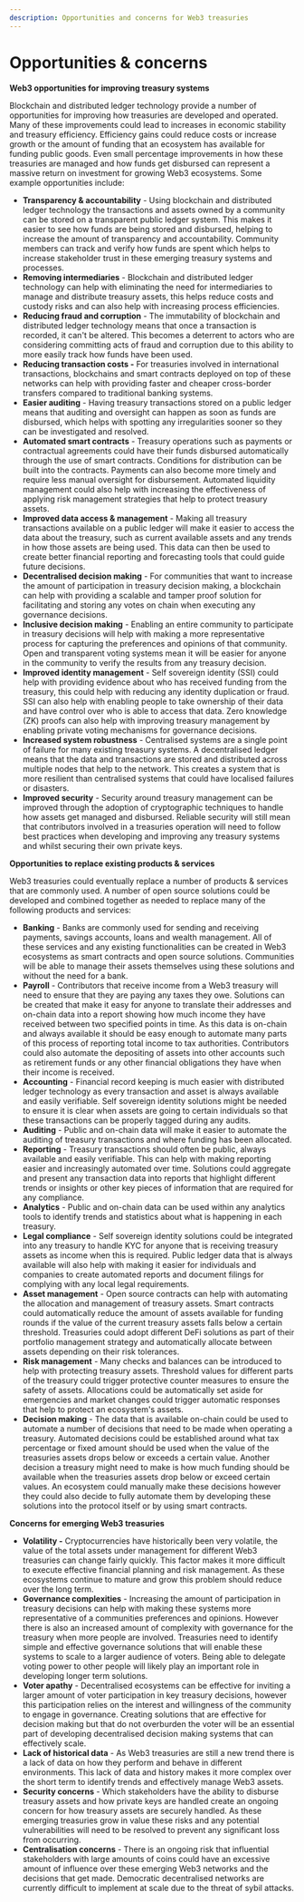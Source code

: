 ```yaml
---
description: Opportunities and concerns for Web3 treasuries
---
```


# Opportunities & concerns

**Web3 opportunities for improving treasury systems**

Blockchain and distributed ledger technology provide a number of opportunities for improving how treasuries are developed and operated. Many of these improvements could lead to increases in economic stability and treasury efficiency. Efficiency gains could reduce costs or increase growth or the amount of funding that an ecosystem has available for funding public goods. Even small percentage improvements in how these treasuries are managed and how funds get disbursed can represent a massive return on investment for growing Web3 ecosystems. Some example opportunities include:

* **Transparency & accountability** - Using blockchain and distributed ledger technology the transactions and assets owned by a community can be stored on a transparent public ledger system. This makes it easier to see how funds are being stored and disbursed, helping to increase the amount of transparency and accountability. Community members can track and verify how funds are spent which helps to increase stakeholder trust in these emerging treasury systems and processes.
* **Removing intermediaries** - Blockchain and distributed ledger technology can help with eliminating the need for intermediaries to manage and distribute treasury assets, this helps reduce costs and custody risks and can also help with increasing process efficiencies.
* **Reducing fraud and corruption** - The immutability of blockchain and distributed ledger technology means that once a transaction is recorded, it can't be altered. This becomes a deterrent to actors who are considering committing acts of fraud and corruption due to this ability to more easily track how funds have been used.
* **Reducing transaction costs -** For treasuries involved in international transactions, blockchains and smart contracts deployed on top of these networks can help with providing faster and cheaper cross-border transfers compared to traditional banking systems.
* **Easier auditing** - Having treasury transactions stored on a public ledger means that auditing and oversight can happen as soon as funds are disbursed, which helps with spotting any irregularities sooner so they can be investigated and resolved.
* **Automated smart contracts** - Treasury operations such as payments or contractual agreements could have their funds disbursed automatically through the use of smart contracts. Conditions for distribution can be built into the contracts. Payments can also become more timely and require less manual oversight for disbursement. Automated liquidity management could also help with increasing the effectiveness of applying risk management strategies that help to protect treasury assets.
* **Improved data access & management** - Making all treasury transactions available on a public ledger will make it easier to access the data about the treasury, such as current available assets and any trends in how those assets are being used. This data can then be used to create better financial reporting and forecasting tools that could guide future decisions.
* **Decentralised decision making** - For communities that want to increase the amount of participation in treasury decision making, a blockchain can help with providing a scalable and tamper proof solution for facilitating and storing any votes on chain when executing any governance decisions.
* **Inclusive decision making** - Enabling an entire community to participate in treasury decisions will help with making a more representative process for capturing the preferences and opinions of that community. Open and transparent voting systems mean it will be easier for anyone in the community to verify the results from any treasury decision.
* **Improved identity management** - Self sovereign identity (SSI) could help with providing evidence about who has received funding from the treasury, this could help with reducing any identity duplication or fraud. SSI can also help with enabling people to take ownership of their data and have control over who is able to access that data. Zero knowledge (ZK) proofs can also help with improving treasury management by enabling private voting mechanisms for governance decisions.
* **Increased system robustness** - Centralised systems are a single point of failure for many existing treasury systems. A decentralised ledger means that the data and transactions are stored and distributed across multiple nodes that help to the network. This creates a system that is more resilient than centralised systems that could have localised failures or disasters.
* **Improved security** - Security around treasury management can be improved through the adoption of cryptographic techniques to handle how assets get managed and disbursed. Reliable security will still mean that contributors involved in a treasuries operation will need to follow best practices when developing and improving any treasury systems and whilst securing their own private keys.



**Opportunities to replace existing products & services**

Web3 treasuries could eventually replace a number of products & services that are commonly used. A number of open source solutions could be developed and combined together as needed to replace many of the following products and services:

* **Banking** - Banks are commonly used for sending and receiving payments, savings accounts, loans and wealth management. All of these services and any existing functionalities can be created in Web3 ecosystems as smart contracts and open source solutions. Communities will be able to manage their assets themselves using these solutions and without the need for a bank.
* **Payroll** - Contributors that receive income from a Web3 treasury will need to ensure that they are paying any taxes they owe. Solutions can be created that make it easy for anyone to translate their addresses and on-chain data into a report showing how much income they have received between two specified points in time. As this data is on-chain and always available it should be easy enough to automate many parts of this process of reporting total income to tax authorities. Contributors could also automate the depositing of assets into other accounts such as retirement funds or any other financial obligations they have when their income is received.
* **Accounting** - Financial record keeping is much easier with distributed ledger technology as every transaction and asset is always available and easily verifiable. Self sovereign identity solutions might be needed to ensure it is clear when assets are going to certain individuals so that these transactions can be properly tagged during any audits.
* **Auditing** - Public and on-chain data will make it easier to automate the auditing of treasury transactions and where funding has been allocated.
* **Reporting** - Treasury transactions should often be public, always available and easily verifiable. This can help with making reporting easier and increasingly automated over time. Solutions could aggregate and present any transaction data into reports that highlight different trends or insights or other key pieces of information that are required for any compliance.
* **Analytics** - Public and on-chain data can be used within any analytics tools to identify trends and statistics about what is happening in each treasury.
* **Legal compliance** - Self sovereign identity solutions could be integrated into any treasury to handle KYC for anyone that is receiving treasury assets as income when this is required. Public ledger data that is always available will also help with making it easier for individuals and companies to create automated reports and document filings for complying with any local legal requirements.
* **Asset management** - Open source contracts can help with automating the allocation and management of treasury assets. Smart contracts could automatically reduce the amount of assets available for funding rounds if the value of the current treasury assets falls below a certain threshold. Treasuries could adopt different DeFi solutions as part of their portfolio management strategy and automatically allocate between assets depending on their risk tolerances.
* **Risk management** - Many checks and balances can be introduced to help with protecting treasury assets. Threshold values for different parts of the treasury could trigger protective counter measures to ensure the safety of assets. Allocations could be automatically set aside for emergencies and market changes could trigger automatic responses that help to protect an ecosystem's assets.
* **Decision making** - The data that is available on-chain could be used to automate a number of decisions that need to be made when operating a treasury. Automated decisions could be established around what tax percentage or fixed amount should be used when the value of the treasuries assets drops below or exceeds a certain value. Another decision a treasury might need to make is how much funding should be available when the treasuries assets drop below or exceed certain values. An ecosystem could manually make these decisions however they could also decide to fully automate them by developing these solutions into the protocol itself or by using smart contracts.



**Concerns for emerging Web3 treasuries**

* **Volatility -** Cryptocurrencies have historically been very volatile, the value of the total assets under management for different Web3 treasuries can change fairly quickly. This factor makes it more difficult to execute effective financial planning and risk management. As these ecosystems continue to mature and grow this problem should reduce over the long term.
* **Governance complexities** - Increasing the amount of participation in treasury decisions can help with making these systems more representative of a communities preferences and opinions. However there is also an increased amount of complexity with governance for the treasury when more people are involved. Treasuries need to identify simple and effective governance solutions that will enable these systems to scale to a larger audience of voters. Being able to delegate voting power to other people will likely play an important role in developing longer term solutions.
* **Voter apathy** - Decentralised ecosystems can be effective for inviting a larger amount of voter participation in key treasury decisions, however this participation relies on the interest and willingness of the community to engage in governance. Creating solutions that are effective for decision making but that do not overburden the voter will be an essential part of developing decentralised decision making systems that can effectively scale.
* **Lack of historical data** - As Web3 treasuries are still a new trend there is a lack of data on how they perform and behave in different environments. This lack of data and history makes it more complex over the short term to identify trends and effectively manage Web3 assets.
* **Security concerns** - Which stakeholders have the ability to disburse treasury assets and how private keys are handled create an ongoing concern for how treasury assets are securely handled. As these emerging treasuries grow in value these risks and any potential vulnerabilities will need to be resolved to prevent any significant loss from occurring.
* **Centralisation concerns** - There is an ongoing risk that influential stakeholders with large amounts of coins could have an excessive amount of influence over these emerging Web3 networks and the decisions that get made. Democratic decentralised networks are currently difficult to implement at scale due to the threat of sybil attacks.
